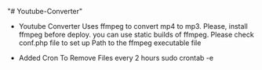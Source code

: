 "# Youtube-Converter" 

- Youtube Converter Uses ffmpeg to convert mp4 to mp3. Please, install ffmpeg before deploy.
you can use static builds of ffmpeg. Please check conf.php file to set up Path to the ffmpeg executable file

- Added Cron To Remove Files every 2 hours
sudo crontab -e

